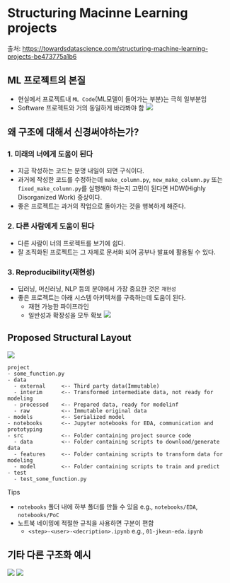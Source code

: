 # Structuring Macinne Learning projects

출처: https://towardsdatascience.com/structuring-machine-learning-projects-be473775a1b6

## ML 프로젝트의 본질

- 현실에서 프로젝트내 `ML Code`(ML모델이 들어가는 부분)는 극히 일부분임
- Software 프로젝트와 거의 동일하게 바라봐야 함
![](https://miro.medium.com/max/1400/1*RPBByp0ghAVu0CSeEQm1Tw.png)

## 왜 구조에 대해서 신경써야하는가?

### 1. 미래의 너에게 도움이 된다

- 지금 작성하는 코드는 분명 내일이 되면 구식이다.
- 과거에 작성한 코드를 수정하는데 `make_column.py`, `new_make_column.py` 또는 `fixed_make_column.py`를 실행해야 하는지 고민이 된다면 HDW(Highly Disorganized Work) 증상이다.
- 좋은 프로젝트는 과거의 작업으로 돌아가는 것을 행복하게 해준다.

### 2. 다른 사람에게 도움이 된다

- 다른 사람이 너의 프로젝트를 보기에 쉽다.
- 잘 조직화된 프로젝트는 그 자체로 문서화 되어 공부나 발표에 활용될 수 있다.

### 3. Reproducibility(재현성)
- 딥러닝, 머신러닝, NLP 등의 분야에서 가장 중요한 것은 `재현성`
- 좋은 프로젝트는 아래 시스템 아키텍쳐를 구축하는데 도움이 된다.
  - 재현 가능한 파이프라인
  - 일반성과 확장성을 모두 확보
  ![](https://miro.medium.com/max/640/1*fKlYtetGpfWDw0x7rdO6jQ.png)

## Proposed Structural Layout

![](https://miro.medium.com/max/720/1*RQ67cmHwVHNW_ciezOvcag.png)

```
project
- some_function.py
- data
  - external     <-- Third party data(Immutable)
  - interim      <-- Transformed intermediate data, not ready for modeling
  - processed    <-- Prepared data, ready for modelinf
  - raw          <-- Immutable original data
- models         <-- Serialized model
- notebooks      <-- Jupyter notebooks for EDA, communication and prototyping
- src            <-- Folder containing project source code
  - data         <-- Folder containing scripts to download/generate data
  - features     <-- Folder containing scripts to transform data for modeling
  - model        <-- Folder containing scripts to train and predict
- test
  - test_some_function.py
```

Tips
- `notebooks` 폴더 내에 하부 폴더를 만들 수 있음 e.g., `notebooks/EDA`, `notebooks/PoC`
- 노트북 네이밍에 적절한 규칙을 사용하면 구분이 편함
  -  `<step>-<user>-<decription>.ipynb` e.g., `01-jkeun-eda.ipynb`

## 기타 다른 구조화 예시
![](https://miro.medium.com/max/720/1*sBqK_JA3Sh6ebWkYBEKgUw.png)
![](https://lh5.googleusercontent.com/XTLsDEqlWzidMzudcmG4n3jPp2iCi82S2twX05PjTxMXYIDUaGlSdm3yml1GIn8TKeBup9XoyQnnq6cTxNLgNkgzZT-0eh_TcyRTfOjpuS8acVc9X0hPXk30fJmKsacQUkUKYr0W)
